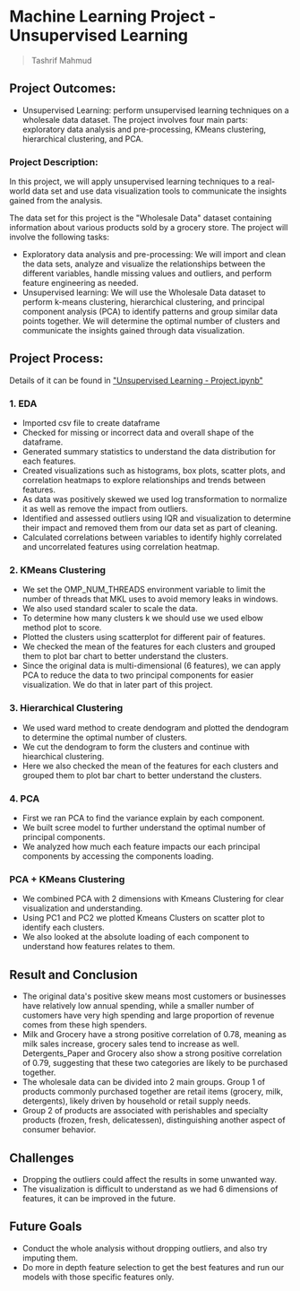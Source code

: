 # Machine Learning Project - Unsupervised Learning
> Tashrif Mahmud

## Project Outcomes:
- Unsupervised Learning: perform unsupervised learning techniques on a wholesale data dataset. The project involves four main parts: exploratory data analysis and pre-processing, KMeans clustering, hierarchical clustering, and PCA.

### Project Description:
In this project, we will apply unsupervised learning techniques to a real-world data set and use data visualization tools to communicate the insights gained from the analysis.

The data set for this project is the "Wholesale Data" dataset containing information about various products sold by a grocery store.
The project will involve the following tasks:

-	Exploratory data analysis and pre-processing: We will import and clean the data sets, analyze and visualize the relationships between the different variables, handle missing values and outliers, and perform feature engineering as needed.
-	Unsupervised learning: We will use the Wholesale Data dataset to perform k-means clustering, hierarchical clustering, and principal component analysis (PCA) to identify patterns and group similar data points together. We will determine the optimal number of clusters and communicate the insights gained through data visualization.

## Project Process:
Details of it can be found in ["Unsupervised Learning - Project.ipynb"](https://github.com/tashrifmahmud/unsupervised-learning-project/blob/main/Unsupervised%20Learning%20-%20Project.ipynb)

### 1. EDA
* Imported csv file to create dataframe
* Checked for missing or incorrect data and overall shape of the dataframe.
* Generated summary statistics to understand the data distribution for each features.
* Created visualizations such as histograms, box plots, scatter plots, and correlation heatmaps to explore relationships and trends between features.
* As data was positively skewed we used log transformation to normalize it as well as remove the impact from outliers.
* Identified and assessed outliers using IQR and visualization to determine their impact and removed them from our data set as part of cleaning.
* Calculated correlations between variables to identify highly correlated and uncorrelated features using correlation heatmap.

### 2. KMeans Clustering
* We set the OMP_NUM_THREADS environment variable to limit the number of threads that MKL uses to avoid memory leaks in windows.
* We also used standard scaler to scale the data.
* To determine how many clusters k we should use we used elbow method plot to score.
* Plotted the clusters using scatterplot for different pair of features.
* We checked the mean of the features for each clusters and grouped them to plot bar chart to better understand the clusters.
* Since the original data is multi-dimensional (6 features), we can apply PCA to reduce the data to two principal components for easier visualization. We do that in later part of this project.

### 3. Hierarchical Clustering
* We used ward method to create dendogram and plotted the dendogram to determine the optimal number of clusters.
* We cut the dendogram to form the clusters and continue with hiearchical clustering.
* Here we also checked the mean of the features for each clusters and grouped them to plot bar chart to better understand the clusters.

### 4. PCA
* First we ran PCA to find the variance explain by each component.
* We built scree model to further understand the optimal number of principal components.
* We analyzed how much each feature impacts our each principal components by accessing the components loading.

### PCA + KMeans Clustering
* We combined PCA with 2 dimensions with Kmeans Clustering for clear visualization and understanding.
* Using PC1 and PC2 we plotted Kmeans Clusters on scatter plot to identify each clusters.
* We also looked at the absolute loading of each component to understand how features relates to them.

## Result and Conclusion
* The original data's positive skew means most customers or businesses have relatively low annual spending, while a smaller number of customers have very high spending and large proportion of revenue comes from these high spenders. 
* Milk and Grocery have a strong positive correlation of 0.78, meaning as milk sales increase, grocery sales tend to increase as well. Detergents_Paper and Grocery also show a strong positive correlation of 0.79, suggesting that these two categories are likely to be purchased together.
* The wholesale data can be divided into 2 main groups. Group 1 of products commonly purchased together are retail items (grocery, milk, detergents), likely driven by household or retail supply needs.
* Group 2 of products are associated with perishables and specialty products (frozen, fresh, delicatessen), distinguishing another aspect of consumer behavior.

## Challenges
* Dropping the outliers could affect the results in some unwanted way.
* The visualization is difficult to understand as we had 6 dimensions of features, it can be improved in the future.

## Future Goals
* Conduct the whole analysis without dropping outliers, and also try imputing them.
* Do more in depth feature selection to get the best features and run our models with those specific features only.


